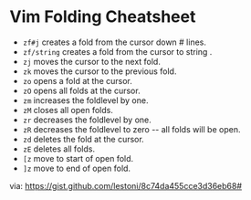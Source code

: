# Vim Folding Cheatsheet

*   `zf#j` creates a fold from the cursor down # lines.
*   `zf/string` creates a fold from the cursor to string .
*   `zj` moves the cursor to the next fold.
*   `zk` moves the cursor to the previous fold.
*   `zo` opens a fold at the cursor.
*   `zO` opens all folds at the cursor.
*   `zm` increases the foldlevel by one.
*   `zM` closes all open folds.
*   `zr` decreases the foldlevel by one.
*   `zR` decreases the foldlevel to zero -- all folds will be open.
*   `zd` deletes the fold at the cursor.
*   `zE` deletes all folds.
*   `[z` move to start of open fold.
*   `]z` move to end of open fold.

via: <https://gist.github.com/lestoni/8c74da455cce3d36eb68#>
